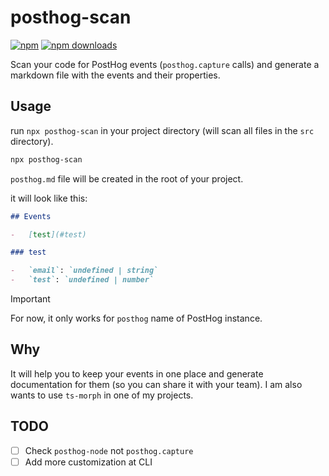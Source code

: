 # posthog-scan

[![npm](https://img.shields.io/npm/v/posthog-scan?logo=npm&style=flat&labelColor=000&color=3b82f6)](https://www.npmjs.org/package/posthog-scan)
[![npm downloads](https://img.shields.io/npm/dw/posthog-scan?logo=npm&style=flat&labelColor=000&color=3b82f6)](https://www.npmjs.org/package/posthog-scan)

Scan your code for PostHog events (`posthog.capture` calls) and generate a markdown file with the events and their properties.

## Usage

run `npx posthog-scan` in your project directory (will scan all files in the `src` directory).

```bash
npx posthog-scan
```

`posthog.md` file will be created in the root of your project.

it will look like this:

```md
## Events

-   [test](#test)

### test

-   `email`: `undefined | string`
-   `test`: `undefined | number`
```

> [!IMPORTANT]
> For now, it only works for `posthog` name of PostHog instance.

## Why

It will help you to keep your events in one place and generate documentation for them (so you can share it with your team).
I am also wants to use `ts-morph` in one of my projects.

## TODO

-   [ ] Check `posthog-node` not `posthog.capture`
-   [ ] Add more customization at CLI
